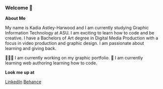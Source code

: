 ### Welcome 👋

**About Me**

My name is Kadia Astley-Harwood and I am currently studying Graphic Information Technology at ASU. I am exciting
to learn how to code and be creative. I have a Bachelors of Art degree in Digital Media Production with a focus in video production and graphic design.
I am passionate about learning and giving back.

🧑🏾‍🎓 I am currently working on my graphic portfolio.
🧠 I am currently learning web authoring learning how to code.

**Look me up at**

[LinkedIn](https://www.linkedin.com/in/kadia-astley-ba-99018441/) 
[Behance](https://www.behance.net/kadia-astley)

<!--
**kastleyh/kastleyh** is a ✨ _special_ ✨ repository because its `README.md` (this file) appears on your GitHub profile.

Here are some ideas to get you started:

- 🔭 I’m currently working on ...
- 🌱 I’m currently learning ...
- 👯 I’m looking to collaborate on ...
- 🤔 I’m looking for help with ...
- 💬 Ask me about ...
- 📫 How to reach me: ...
- 😄 Pronouns: ...
- ⚡ Fun fact: ...
-->
